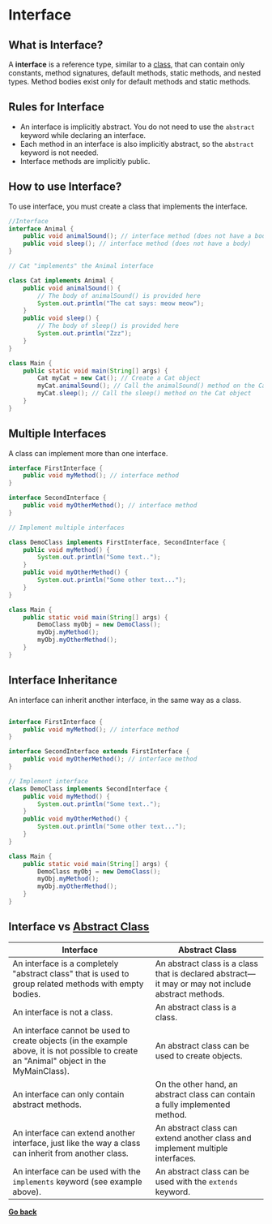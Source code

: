 
# Interface

## What is Interface?

A **interface** is a reference type, similar to a [class](Class.md#class), that can contain only constants, method signatures, default methods, static methods, and nested types. Method bodies exist only for default methods and static methods.

## Rules for Interface

* An interface is implicitly abstract. You do not need to use the `abstract` keyword while declaring an interface.
* Each method in an interface is also implicitly abstract, so the `abstract` keyword is not needed.
* Interface methods are implicitly public.


## How to use Interface?

To use interface, you must create a class that implements the interface.

```java
//Interface
interface Animal {
    public void animalSound(); // interface method (does not have a body)
    public void sleep(); // interface method (does not have a body)
}

// Cat "implements" the Animal interface

class Cat implements Animal {
    public void animalSound() {
        // The body of animalSound() is provided here
        System.out.println("The cat says: meow meow");
    }
    public void sleep() {
        // The body of sleep() is provided here
        System.out.println("Zzz");
    }
}

class Main {
    public static void main(String[] args) {
        Cat myCat = new Cat(); // Create a Cat object
        myCat.animalSound(); // Call the animalSound() method on the Cat object
        myCat.sleep(); // Call the sleep() method on the Cat object
    }
}
```

## Multiple Interfaces

A class can implement more than one interface.

```java
interface FirstInterface {
    public void myMethod(); // interface method
}

interface SecondInterface {
    public void myOtherMethod(); // interface method
}

// Implement multiple interfaces

class DemoClass implements FirstInterface, SecondInterface {
    public void myMethod() {
        System.out.println("Some text..");
    }
    public void myOtherMethod() {
        System.out.println("Some other text...");
    }
}

class Main {
    public static void main(String[] args) {
        DemoClass myObj = new DemoClass();
        myObj.myMethod();
        myObj.myOtherMethod();
    }
}
```

## Interface Inheritance

An interface can inherit another interface, in the same way as a class.

```java

interface FirstInterface {
    public void myMethod(); // interface method
}

interface SecondInterface extends FirstInterface {
    public void myOtherMethod(); // interface method
}

// Implement interface
class DemoClass implements SecondInterface {
    public void myMethod() {
        System.out.println("Some text..");
    }
    public void myOtherMethod() {
        System.out.println("Some other text...");
    }
}

class Main {
    public static void main(String[] args) {
        DemoClass myObj = new DemoClass();
        myObj.myMethod();
        myObj.myOtherMethod();
    }
}
```

## Interface vs [Abstract Class](Abstraction.md#abstraction)

| Interface | Abstract Class |
| --- | --- |
| An interface is a completely "abstract class" that is used to group related methods with empty bodies. | An abstract class is a class that is declared abstract—it may or may not include abstract methods. |
| An interface is not a class. | An abstract class is a class. |
| An interface cannot be used to create objects (in the example above, it is not possible to create an "Animal" object in the MyMainClass). | An abstract class can be used to create objects. |
| An interface can only contain abstract methods. | On the other hand, an abstract class can contain a fully implemented method. |
| An interface can extend another interface, just like the way a class can inherit from another class. | An abstract class can extend another class and implement multiple interfaces. |
| An interface can be used with the `implements` keyword (see example above). | An abstract class can be used with the `extends` keyword. |

[**Go back**](README.md#oop)
